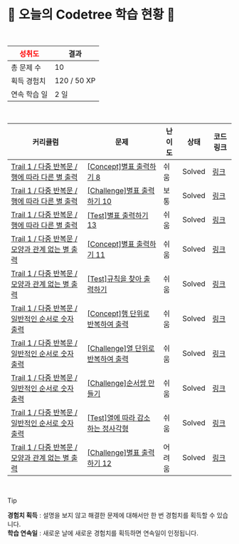 # 🌲 오늘의 Codetree 학습 현황 🌲

<br />

| <span style="color:red;display:block;text-align:center;"> **성취도**</span> | 결과 |
|---|---|
| 총 문제 수 | 10 |
| 획득 경험치 | 120 / 50 XP |
| 연속 학습 일 | 2 일 |

<br />

|커리큘럼|문제|난이도|상태|코드 링크|
|---|---|---|---|---|
|[Trail 1 / 다중 반복문 / 행에 따라 다른 별 출력](https://https://en.codetree.ai/trail-info/novice-low/)|[[Concept]별표 출력하기 8](https://https://en.codetree.ai/trails/complete/curated-cards/intro-print-star-8/)|쉬움|Solved|[링크](https://github.com/subin990218/algorithm/blob/main/250115/%EB%B3%84%ED%91%9C%20%EC%B6%9C%EB%A0%A5%ED%95%98%EA%B8%B0%208/print-star-8.py)|
|[Trail 1 / 다중 반복문 / 행에 따라 다른 별 출력](https://https://en.codetree.ai/trail-info/novice-low/)|[[Challenge]별표 출력하기 10](https://https://en.codetree.ai/trails/complete/curated-cards/challenge-print-star-10/)|보통|Solved|[링크](https://github.com/subin990218/algorithm/blob/main/250115/%EB%B3%84%ED%91%9C%20%EC%B6%9C%EB%A0%A5%ED%95%98%EA%B8%B0%2010/print-star-10.py)|
|[Trail 1 / 다중 반복문 / 행에 따라 다른 별 출력](https://https://en.codetree.ai/trail-info/novice-low/)|[[Test]별표 출력하기 13](https://https://en.codetree.ai/trails/complete/curated-cards/test-print-start-13/)|쉬움|Solved|[링크](https://github.com/subin990218/algorithm/blob/main/250115/%EB%B3%84%ED%91%9C%20%EC%B6%9C%EB%A0%A5%ED%95%98%EA%B8%B0%2013/print-start-13.py)|
|[Trail 1 / 다중 반복문 / 모양과 관계 없는 별 출력](https://https://en.codetree.ai/trail-info/novice-low/)|[[Concept]별표 출력하기 11](https://https://en.codetree.ai/trails/complete/curated-cards/intro-print-star-11/)|쉬움|Solved|[링크](https://github.com/subin990218/algorithm/blob/main/250115/%EB%B3%84%ED%91%9C%20%EC%B6%9C%EB%A0%A5%ED%95%98%EA%B8%B0%2011/print-star-11.py)|
|[Trail 1 / 다중 반복문 / 모양과 관계 없는 별 출력](https://https://en.codetree.ai/trail-info/novice-low/)|[[Test]규칙을 찾아 출력하기](https://https://en.codetree.ai/trails/complete/curated-cards/test-find-a-rule-and-print/)|쉬움|Solved|[링크](https://github.com/subin990218/algorithm/blob/main/250115/%EA%B7%9C%EC%B9%99%EC%9D%84%20%EC%B0%BE%EC%95%84%20%EC%B6%9C%EB%A0%A5%ED%95%98%EA%B8%B0/find-a-rule-and-print.py)|
|[Trail 1 / 다중 반복문 / 일반적인 순서로 숫자 출력](https://https://en.codetree.ai/trail-info/novice-low/)|[[Concept]행 단위로 반복하여 출력](https://https://en.codetree.ai/trails/complete/curated-cards/intro-print-in-row/)|쉬움|Solved|[링크](https://github.com/subin990218/algorithm/blob/main/250115/%ED%96%89%20%EB%8B%A8%EC%9C%84%EB%A1%9C%20%EB%B0%98%EB%B3%B5%ED%95%98%EC%97%AC%20%EC%B6%9C%EB%A0%A5/print-in-row.py)|
|[Trail 1 / 다중 반복문 / 일반적인 순서로 숫자 출력](https://https://en.codetree.ai/trail-info/novice-low/)|[[Challenge]열 단위로 반복하여 출력](https://https://en.codetree.ai/trails/complete/curated-cards/challenge-print-in-column/)|쉬움|Solved|[링크](https://github.com/subin990218/algorithm/blob/main/250115/%EC%97%B4%20%EB%8B%A8%EC%9C%84%EB%A1%9C%20%EB%B0%98%EB%B3%B5%ED%95%98%EC%97%AC%20%EC%B6%9C%EB%A0%A5/print-in-column.py)|
|[Trail 1 / 다중 반복문 / 일반적인 순서로 숫자 출력](https://https://en.codetree.ai/trail-info/novice-low/)|[[Challenge]순서쌍 만들기](https://https://en.codetree.ai/trails/complete/curated-cards/challenge-making-order-pair/)|쉬움|Solved|[링크](https://github.com/subin990218/algorithm/blob/main/250115/%EC%88%9C%EC%84%9C%EC%8C%8D%20%EB%A7%8C%EB%93%A4%EA%B8%B0/making-order-pair.py)|
|[Trail 1 / 다중 반복문 / 일반적인 순서로 숫자 출력](https://https://en.codetree.ai/trail-info/novice-low/)|[[Test]열에 따라 감소하는 정사각형](https://https://en.codetree.ai/trails/complete/curated-cards/test-a-square-that-decreases-with-heat/)|쉬움|Solved|[링크](https://github.com/subin990218/algorithm/blob/main/250115/%EC%97%B4%EC%97%90%20%EB%94%B0%EB%9D%BC%20%EA%B0%90%EC%86%8C%ED%95%98%EB%8A%94%20%EC%A0%95%EC%82%AC%EA%B0%81%ED%98%95/a-square-that-decreases-with-heat.py)|
|[Trail 1 / 다중 반복문 / 모양과 관계 없는 별 출력](https://https://en.codetree.ai/trail-info/novice-low/)|[[Challenge]별표 출력하기 12](https://https://en.codetree.ai/trails/complete/curated-cards/challenge-print-star-12/)|어려움|Solved|[링크](https://github.com/subin990218/algorithm/blob/main/250115/%EB%B3%84%ED%91%9C%20%EC%B6%9C%EB%A0%A5%ED%95%98%EA%B8%B0%2012/print-star-12.py)|


<br />

> [!TIP]
> **경험치 획득** : 설명을 보지 않고 해결한 문제에 대해서만 한 번 경험치를 획득할 수 있습니다.  
> **학습 연속일** : 새로운 날에 새로운 경험치를 획득하면 연속일이 인정됩니다.

